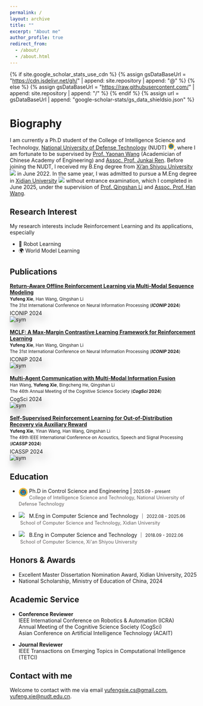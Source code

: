 ```yaml
---
permalink: /
layout: archive
title: ""
excerpt: "About me"
author_profile: true
redirect_from: 
  - /about/
  - /about.html
---
```

{% if site.google_scholar_stats_use_cdn %}
{% assign gsDataBaseUrl = "https://cdn.jsdelivr.net/gh/" | append: site.repository | append: "@" %}
{% else %}
{% assign gsDataBaseUrl = "https://raw.githubusercontent.com/" | append: site.repository | append: "/" %}
{% endif %}
{% assign url = gsDataBaseUrl | append: "google-scholar-stats/gs_data_shieldsio.json" %}


Biography
======
I am currently a Ph.D student of the College of Intelligence Science and Technology, [National University of Defense Technology](https://english.nudt.edu.cn/) (NUDT) <img src='/images/logo_nudt.png' style='width: 1.2em;'>, where I am fortunate to be supervised by [Prof. Yaonan Wang](https://eeit.hnu.edu.cn/info/1277/4490.htm) (Academician of Chinese Academy of Engineering) and [Assoc. Prof. Junkai Ren]().
Before joining the NUDT, I received my B.Eng degree from [Xi’an Shiyou University](https://english.xsyu.edu.cn/) <img src='/images/logo_xsyu.png' style='width: 1.2em;'> in June 2022. In the same year, I was admitted to pursue a M.Eng degree in [Xidian University](https://en.xidian.edu.cn/) <img src='/images/logo_xdu.png' style='width: 1.2em;'> without entrance examination, which I completed in June 2025, under the supervision of [Prof. Qingshan Li](https://web.xidian.edu.cn/qshli/) and [Assoc. Prof. Han Wang](https://faculty.xidian.edu.cn/WANGHAN/).


## Research Interest
My research interests include Reinforcement Learning and its applications, especially
+ 🤖 Robot Learning
+ 🌍 World Model Learning


## Publications 

<div class="pubs-container">

<div class="pubs-item">
    <div class="p">
    <a href="https://link.springer.com/chapter/10.1007/978-981-96-6951-6_17"> <b>Return-Aware Offline Reinforcement Learning via Multi-Modal Sequence Modeling </b></a>
  <br><small> <b>Yufeng Xie</b>, Han Wang, Qingshan Li</small>
  <br> <small>The 31st International Conference on Neural Information Processing (<b><i>ICONIP</i> 2024</b>)</small>  
   
  <div class='paper-box-image' style='-webkit-filter: drop-shadow(10px 10px 10px rgba(0,0,0,.5)); 
                filter: drop-shadow(10px 10px 10px rgba(0,0,0,.5)); margin-top: 5px;'><div><div class="badge">ICONIP 2024</div><img src='/images/RATT.png' alt="sym" width="400"></div></div>
  <br>
    </div>
  </div>


<div class="pubs-item">
    <div class="p">
    <a href="https://link.springer.com/chapter/10.1007/978-981-96-6954-7_8"> <b>MCLF: A Max-Margin Contrastive Learning Framework for Reinforcement Learning </b></a>
  <br><small> <b>Yufeng Xie</b>, Han Wang, Qingshan Li</small>
  <br> <small>The 31st International Conference on Neural Information Processing (<b><i>ICONIP</i> 2024</b>)</small>  
   
  <div class='paper-box-image' style='-webkit-filter: drop-shadow(10px 10px 10px rgba(0,0,0,.5)); 
                filter: drop-shadow(10px 10px 10px rgba(0,0,0,.5)); margin-top: 5px;'><div><div class="badge">ICONIP 2024</div><img src='/images/MCLF.png' alt="sym" width="400"></div></div>
  <br>
    </div>
  </div>


<div class="pubs-item">
    <div class="p">
    <a href="https://escholarship.org/uc/item/24w3654z"> <b>Multi-Agent Communication with Multi-Modal Information Fusion </b></a>
  <br><small> Han Wang, <b>Yufeng Xie</b>, Bingcheng He, Qingshan Li</small>
  <br> <small>The 46th Annual Meeting of the Cognitive Science Society (<b><i>CogSci</i> 2024</b>)</small>  
   
  <div class='paper-box-image' style='-webkit-filter: drop-shadow(10px 10px 10px rgba(0,0,0,.5)); 
                filter: drop-shadow(10px 10px 10px rgba(0,0,0,.5)); margin-top: 5px;'><div><div class="badge">CogSci 2024</div><img src='/images/MM-MAC.png' alt="sym" width="400"></div></div>
  <br>
    </div>
  </div>


  <div class="pubs-item">
    <div class="p">
    <a href="https://ieeexplore.ieee.org/document/10447216"> <b>Self-Supervised Reinforcement Learning for Out-of-Distribution Recovery via Auxiliary Reward </b></a>
  <br><small> <b>Yufeng Xie</b>, Yinan Wang, Han Wang, Qingshan Li</small>
  <br> <small>The 49th IEEE International Conference on Acoustics, Speech and Signal Processing (<b><i>ICASSP</i> 2024</b>)</small>  
   
  <div class='paper-box-image' style='-webkit-filter: drop-shadow(10px 10px 10px rgba(0,0,0,.5)); 
                filter: drop-shadow(10px 10px 10px rgba(0,0,0,.5)); margin-top: 5px;'><div><div class="badge">ICASSP 2024</div><img src='/images/SRL-AR.png' alt="sym" width="400"></div></div>

</div>
</div>
</div>


## Education
+ <img align="left" decoding="async" src="/images/logo_nudt.png" width="5%"> &nbsp;Ph.D in Control Science and Engineering | <small>2025.09 - present</small>
<br>&nbsp;<span style="color:rgb(98, 93, 93); font-size: 0.9em;">College of Intelligence Science and Technology, National University of Defense Technology</span>

+ <img align="left" decoding="async" src="/images/logo_xdu.png" width="5%"> &nbsp;M.Eng in Computer Science and Technology ｜ <small>2022.08 - 2025.06</small>
<br>&nbsp;<span style="color:rgb(98, 93, 93); font-size: 0.9em;">School of Computer Science and Technology, Xidian University</span>

+ <img align="left" decoding="async" src="/images/logo_xsyu.png" width="5%"> &nbsp;B.Eng in Computer Science and Technology ｜ <small>2018.09 - 2022.06</small>
<br>&nbsp;<span style="color:rgb(98, 93, 93); font-size: 0.9em;">School of Computer Science, Xi'an Shiyou University</span>


## Honors & Awards
+ Excellent Master Dissertation Nomination Award, Xidian University, 2025
+ National Scholarship, Ministry of Education of China, 2024

## Academic Service
+ **Conference Reviewer**
  <br>IEEE International Conference on Robotics & Automation (ICRA)
  <br>Annual Meeting of the Cognitive Science Society (CogSci)
  <br>Asian Conference on Artificial Intelligence Technology (ACAIT)

+ **Journal Reviewer**
  <br>IEEE Transactions on Emerging Topics in Computational Intelligence (TETCI)


## Contact with me
Welcome to contact with me via email [yufengxie.cs@gmail.com](mailto:yufengxie.cs@gmail.com), [yufeng.xie@nudt.edu.cn](mailto:yufeng.xie@nudt.edu.cn).
